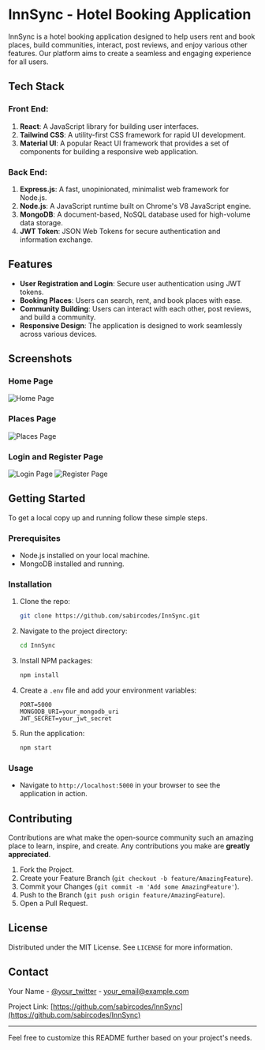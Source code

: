 # InnSync - Hotel Booking Application

InnSync is a hotel booking application designed to help users rent and book places, build communities, interact, post reviews, and enjoy various other features. Our platform aims to create a seamless and engaging experience for all users.

## Tech Stack

### Front End:
1. **React**: A JavaScript library for building user interfaces.
2. **Tailwind CSS**: A utility-first CSS framework for rapid UI development.
3. **Material UI**: A popular React UI framework that provides a set of components for building a responsive web application.

### Back End:
1. **Express.js**: A fast, unopinionated, minimalist web framework for Node.js.
2. **Node.js**: A JavaScript runtime built on Chrome's V8 JavaScript engine.
3. **MongoDB**: A document-based, NoSQL database used for high-volume data storage.
4. **JWT Token**: JSON Web Tokens for secure authentication and information exchange.

## Features

- **User Registration and Login**: Secure user authentication using JWT tokens.
- **Booking Places**: Users can search, rent, and book places with ease.
- **Community Building**: Users can interact with each other, post reviews, and build a community.
- **Responsive Design**: The application is designed to work seamlessly across various devices.

## Screenshots

### Home Page
![Home Page](https://github.com/sabircodes/InnSync/assets/93681489/9a043c5e-d957-4502-95eb-c38f6fd69612)

### Places Page
![Places Page](https://github.com/sabircodes/InnSync/assets/93681489/8792f114-c44a-492f-a3c9-b07acf485f68)

### Login and Register Page
![Login Page](https://github.com/sabircodes/InnSync/assets/93681489/04ad8f4d-ef55-48cf-8b9c-1291f8a95027)
![Register Page](https://github.com/sabircodes/InnSync/assets/93681489/ecefaffe-c788-492b-ace6-03483a04b65a)

## Getting Started

To get a local copy up and running follow these simple steps.

### Prerequisites

- Node.js installed on your local machine.
- MongoDB installed and running.

### Installation

1. Clone the repo:
    ```sh
    git clone https://github.com/sabircodes/InnSync.git
    ```
2. Navigate to the project directory:
    ```sh
    cd InnSync
    ```
3. Install NPM packages:
    ```sh
    npm install
    ```
4. Create a `.env` file and add your environment variables:
    ```env
    PORT=5000
    MONGODB_URI=your_mongodb_uri
    JWT_SECRET=your_jwt_secret
    ```
5. Run the application:
    ```sh
    npm start
    ```

### Usage

- Navigate to `http://localhost:5000` in your browser to see the application in action.

## Contributing

Contributions are what make the open-source community such an amazing place to learn, inspire, and create. Any contributions you make are **greatly appreciated**.

1. Fork the Project.
2. Create your Feature Branch (`git checkout -b feature/AmazingFeature`).
3. Commit your Changes (`git commit -m 'Add some AmazingFeature'`).
4. Push to the Branch (`git push origin feature/AmazingFeature`).
5. Open a Pull Request.

## License

Distributed under the MIT License. See `LICENSE` for more information.

## Contact

Your Name - [@your_twitter](https://twitter.com/your_twitter) - your_email@example.com

Project Link: [https://github.com/sabircodes/InnSync](https://github.com/sabircodes/InnSync)

---

Feel free to customize this README further based on your project's needs.

